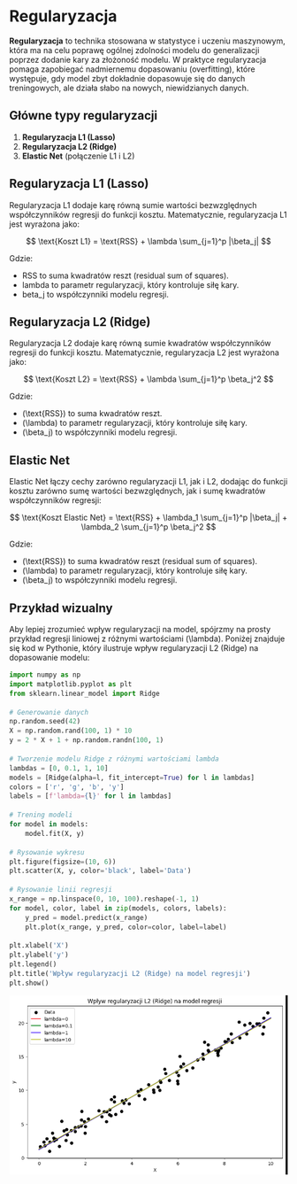 # Regularyzacja

**Regularyzacja** to technika stosowana w statystyce i uczeniu maszynowym, która ma na celu poprawę ogólnej zdolności modelu do generalizacji poprzez dodanie kary za złożoność modelu. W praktyce regularyzacja pomaga zapobiegać nadmiernemu dopasowaniu (overfitting), które występuje, gdy model zbyt dokładnie dopasowuje się do danych treningowych, ale działa słabo na nowych, niewidzianych danych.

## Główne typy regularyzacji

1. **Regularyzacja L1 (Lasso)**
2. **Regularyzacja L2 (Ridge)**
3. **Elastic Net** (połączenie L1 i L2)

## Regularyzacja L1 (Lasso)

Regularyzacja L1 dodaje karę równą sumie wartości bezwzględnych współczynników regresji do funkcji kosztu. Matematycznie, regularyzacja L1 jest wyrażona jako:

$$
\text{Koszt L1} = \text{RSS} + \lambda \sum_{j=1}^p |\beta_j|
$$

Gdzie:

- RSS to suma kwadratów reszt (residual sum of squares).
- lambda to parametr regularyzacji, który kontroluje siłę kary.
- beta_j to współczynniki modelu regresji.

## Regularyzacja L2 (Ridge)

Regularyzacja L2 dodaje karę równą sumie kwadratów współczynników regresji do funkcji kosztu. Matematycznie, regularyzacja L2 jest wyrażona jako:

$$
\text{Koszt L2} = \text{RSS} + \lambda \sum_{j=1}^p \beta_j^2
$$

Gdzie:
- \(\text{RSS}\) to suma kwadratów reszt.
- \(\lambda\) to parametr regularyzacji, który kontroluje siłę kary.
- \(\beta_j\) to współczynniki modelu regresji.

## Elastic Net

Elastic Net łączy cechy zarówno regularyzacji L1, jak i L2, dodając do funkcji kosztu zarówno sumę wartości bezwzględnych, jak i sumę kwadratów współczynników regresji:

$$
\text{Koszt Elastic Net} = \text{RSS} + \lambda_1 \sum_{j=1}^p |\beta_j| + \lambda_2 \sum_{j=1}^p \beta_j^2
$$


Gdzie:
- \(\text{RSS}\) to suma kwadratów reszt (residual sum of squares).
- \(\lambda\) to parametr regularyzacji, który kontroluje siłę kary.
- \(\beta_j\) to współczynniki modelu regresji.


## Przykład wizualny

Aby lepiej zrozumieć wpływ regularyzacji na model, spójrzmy na prosty przykład regresji liniowej z różnymi wartościami \(\lambda\). Poniżej znajduje się kod w Pythonie, który ilustruje wpływ regularyzacji L2 (Ridge) na dopasowanie modelu:

```python
import numpy as np
import matplotlib.pyplot as plt
from sklearn.linear_model import Ridge

# Generowanie danych
np.random.seed(42)
X = np.random.rand(100, 1) * 10
y = 2 * X + 1 + np.random.randn(100, 1)

# Tworzenie modelu Ridge z różnymi wartościami lambda
lambdas = [0, 0.1, 1, 10]
models = [Ridge(alpha=l, fit_intercept=True) for l in lambdas]
colors = ['r', 'g', 'b', 'y']
labels = [f'lambda={l}' for l in lambdas]

# Trening modeli
for model in models:
    model.fit(X, y)

# Rysowanie wykresu
plt.figure(figsize=(10, 6))
plt.scatter(X, y, color='black', label='Data')

# Rysowanie linii regresji
x_range = np.linspace(0, 10, 100).reshape(-1, 1)
for model, color, label in zip(models, colors, labels):
    y_pred = model.predict(x_range)
    plt.plot(x_range, y_pred, color=color, label=label)

plt.xlabel('X')
plt.ylabel('y')
plt.legend()
plt.title('Wpływ regularyzacji L2 (Ridge) na model regresji')
plt.show()
```

![alt text](image.png)